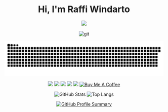 <div align="center">
  
# Hi, I'm Raffi Windarto

<p align="center">
  <img src="https://readme-typing-svg.herokuapp.com?size=24&color=FFFFFF&lines=We+code,+we+connect,+we+conquer🛡️" />
</p>


![git](https://github.com/user-attachments/assets/0bbe1d88-a83c-4ad2-8a7f-3066c862067a)

<p align="center">
  <img src="https://github.com/Wallens11/Wallens11/blob/output/snake.svg" alt="GitHub Contribution Snake Animation"/>
</p>


![](https://img.shields.io/badge/HTML-e34c26?style=flat&logo=html5&logoColor=white)
![](https://img.shields.io/badge/JavaScript-F7DF1E?style=flat&logo=javascript&logoColor=black)
![](https://img.shields.io/badge/TypeScript-3178C6?style=flat&logo=typescript&logoColor=white)
![](https://img.shields.io/badge/Node.js-339933?style=flat&logo=node.js&logoColor=white)
![](https://img.shields.io/badge/Google_Cloud-4285F4?style=flat&logo=google-cloud&logoColor=white)</b>
[![Buy Me A Coffee](https://img.shields.io/badge/☕-Buy%20Me%20a%20Coffee-yellow)](https://www.buymeacoffee.com/Wallens11)

![GitHub Stats](https://github-readme-stats.vercel.app/api?username=Wallens11&show_icons=true&theme=dark)  ![Top Langs](https://github-readme-stats.vercel.app/api/top-langs/?username=Wallens11&layout=compact&theme=dark)

[![GitHub Profile Summary](https://github-profile-summary-cards.vercel.app/api/cards/profile-details?username=Wallens11&theme=github_dark)](https://github.com/Wallens11) 




</div>
